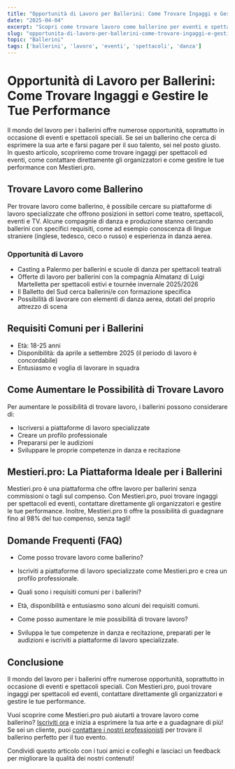 ```yaml
---
title: "Opportunità di Lavoro per Ballerini: Come Trovare Ingaggi e Gestire le Tue Performance"
date: "2025-04-04"
excerpt: "Scopri come trovare lavoro come ballerino per eventi e spettacoli speciali, e come gestire le tue performance con Mestieri.pro"
slug: "opportunita-di-lavoro-per-ballerini-come-trovare-ingaggi-e-gestire-le-tue-performance"
topic: "Ballerini"
tags: ['ballerini', 'lavoro', 'eventi', 'spettacoli', 'danza']
---
```

# Opportunità di Lavoro per Ballerini: Come Trovare Ingaggi e Gestire le Tue Performance

Il mondo del lavoro per i ballerini offre numerose opportunità, soprattutto in occasione di eventi e spettacoli speciali. Se sei un ballerino che cerca di esprimere la sua arte e farsi pagare per il suo talento, sei nel posto giusto. In questo articolo, scopriremo come trovare ingaggi per spettacoli ed eventi, come contattare direttamente gli organizzatori e come gestire le tue performance con Mestieri.pro.

## Trovare Lavoro come Ballerino

Per trovare lavoro come ballerino, è possibile cercare su piattaforme di lavoro specializzate che offrono posizioni in settori come teatro, spettacoli, eventi e TV. Alcune compagnie di danza e produzione stanno cercando ballerini con specifici requisiti, come ad esempio conoscenza di lingue straniere (inglese, tedesco, ceco o russo) e esperienza in danza aerea.

### Opportunità di Lavoro

* Casting a Palermo per ballerini e scuole di danza per spettacoli teatrali
* Offerte di lavoro per ballerini con la compagnia Almatanz di Luigi Martelletta per spettacoli estivi e tournée invernale 2025/2026
* Il Balletto del Sud cerca ballerini/e con formazione specifica
* Possibilità di lavorare con elementi di danza aerea, dotati del proprio attrezzo di scena

## Requisiti Comuni per i Ballerini

* Età: 18-25 anni
* Disponibilità: da aprile a settembre 2025 (il periodo di lavoro è concordabile)
* Entusiasmo e voglia di lavorare in squadra

## Come Aumentare le Possibilità di Trovare Lavoro

Per aumentare le possibilità di trovare lavoro, i ballerini possono considerare di:

* Iscriversi a piattaforme di lavoro specializzate
* Creare un profilo professionale
* Prepararsi per le audizioni
* Sviluppare le proprie competenze in danza e recitazione

## Mestieri.pro: La Piattaforma Ideale per i Ballerini

Mestieri.pro è una piattaforma che offre lavoro per ballerini senza commissioni o tagli sul compenso. Con Mestieri.pro, puoi trovare ingaggi per spettacoli ed eventi, contattare direttamente gli organizzatori e gestire le tue performance. Inoltre, Mestieri.pro ti offre la possibilità di guadagnare fino al 98% del tuo compenso, senza tagli!

## Domande Frequenti (FAQ)

* Come posso trovare lavoro come ballerino?
 + Iscriviti a piattaforme di lavoro specializzate come Mestieri.pro e crea un profilo professionale.
* Quali sono i requisiti comuni per i ballerini?
 + Età, disponibilità e entusiasmo sono alcuni dei requisiti comuni.
* Come posso aumentare le mie possibilità di trovare lavoro?
 + Sviluppa le tue competenze in danza e recitazione, preparati per le audizioni e iscriviti a piattaforme di lavoro specializzate.

## Conclusione

Il mondo del lavoro per i ballerini offre numerose opportunità, soprattutto in occasione di eventi e spettacoli speciali. Con Mestieri.pro, puoi trovare ingaggi per spettacoli ed eventi, contattare direttamente gli organizzatori e gestire le tue performance. 

Vuoi scoprire come Mestieri.pro può aiutarti a trovare lavoro come ballerino? [Iscriviti ora](https://mestieri.pro/info) e inizia a esprimere la tua arte e a guadagnare di più! Se sei un cliente, puoi [contattare i nostri professionisti](https://mestieri.pro) per trovare il ballerino perfetto per il tuo evento.

Condividi questo articolo con i tuoi amici e colleghi e lasciaci un feedback per migliorare la qualità dei nostri contenuti!
